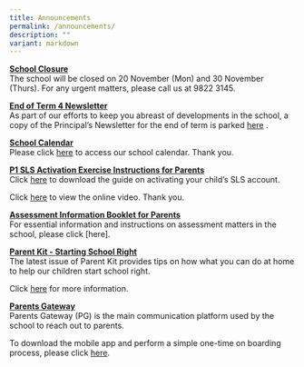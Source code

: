 ```yaml
---
title: Announcements
permalink: /announcements/
description: ""
variant: markdown
---
```

**<u>School Closure</u>** <br>
The school will be closed on 20 November (Mon) and 30 November (Thurs). For any urgent matters, please call us at 9822 3145.  

**<u>End of Term 4 Newsletter</u>** <br>
As part of our efforts to keep you abreast of developments in the school, a copy of the Principal’s Newsletter for the end of term is parked [here](/files/BGPS_141_23_End_of_Term_4_letter.pdf) .

**<u>School Calendar</u>** <br>
Please click [here](/about-us/calendar) to access our school calendar.&nbsp;Thank you.

**<u>P1 SLS Activation Exercise Instructions for Parents</u>** <br>
Click [here](/partners/home-school-partnership/student-learning-space-sls-activation) to download the guide on activating your child’s SLS account.&nbsp;

Click&nbsp;[here](https://youtu.be/YTLJBmTqdYM)&nbsp;to view the online video.&nbsp;Thank you.

**<u>Assessment Information Booklet for Parents</u>** <br>
For essential information and instructions on assessment matters in the school, please click [here][](/files/Assessment%20Information%20Booklet%202023.pdf).

**<u>Parent Kit - Starting School Right</u>** <br>
The latest issue of Parent Kit provides tips on how what you can do at home to help our children start school right.

Click [here](/files/Parent%20Kit%20-%20Starting%20School%20Right%20Jan%202020.pdf)&nbsp;for more information.

**<u>Parents Gateway</u>** <br>
Parents Gateway (PG) is the main communication platform used by the school to reach out to parents.

To download&nbsp;the mobile app&nbsp;and perform a simple one-time on boarding process, please click [here](/partners/home-school-partnership/parent-resource-kit).